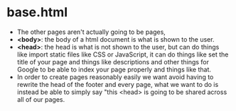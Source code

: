 # base.html
* The other pages aren't  actually going to be pages, 
* **\<body\>**: the body of a html document is what is shown to the user.
* **\<head\>**: the head is what is not shown to the user, but can do things like import static files like CSS or JavaScript, it can do things like set the title of your page and things like descriptions and other things for Google to be able to index your page properly and things like that.
* In order to create pages reasonably easily we want avoid having to rewrite the head of the footer and every page, what we want to do is instead be able to simply say "this \<head\>  is going to be shared across all of our pages.